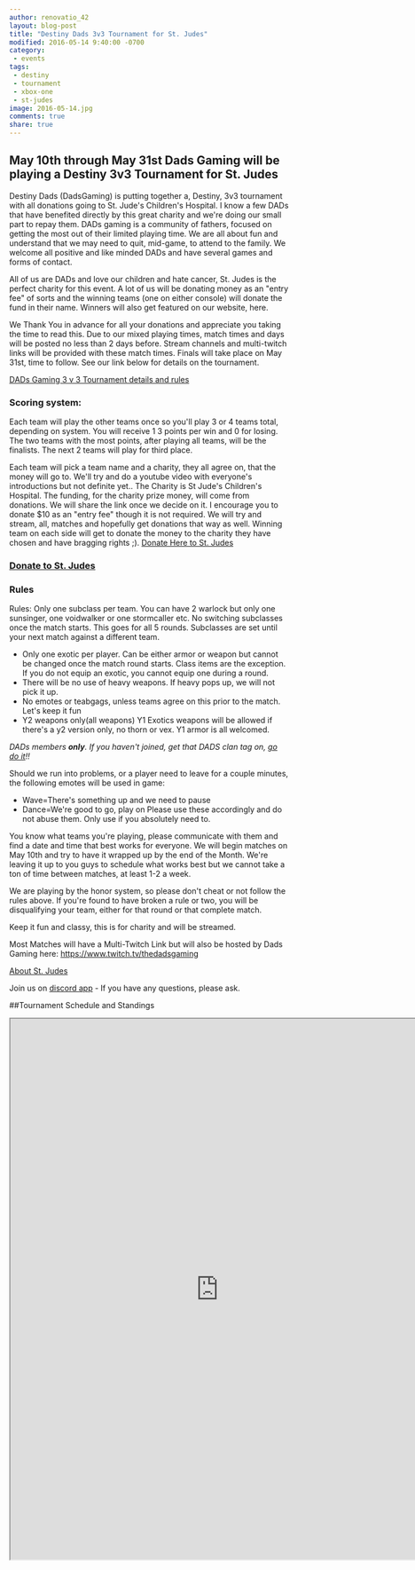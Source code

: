 ```yaml
---
author: renovatio_42
layout: blog-post
title: "Destiny Dads 3v3 Tournament for St. Judes"
modified: 2016-05-14 9:40:00 -0700
category:
 - events
tags:
 - destiny
 - tournament
 - xbox-one
 - st-judes
image: 2016-05-14.jpg
comments: true
share: true
---
```



## May 10th through May 31st Dads Gaming will be playing a Destiny 3v3 Tournament for St. Judes

Destiny Dads (DadsGaming) is putting together a, Destiny, 3v3 tournament with all donations going to St. Jude's Children's Hospital. I know a few DADs that have benefited directly by this great charity and we're doing our small part to repay them. DADs gaming is a community of fathers, focused on getting the most out of their limited playing time. We are all about fun and understand that we may need to quit, mid-game, to attend to the family. We welcome all positive and like minded DADs and have several games and forms of contact.

All of us are DADs and love our children and hate cancer, St. Judes is the perfect charity for this event. A lot of us will be donating money as an "entry fee" of sorts and the winning teams (one on either console) will donate the fund in their name. Winners will also get featured on our website, here.

We Thank You in advance for all your donations and appreciate you taking the time to read this. Due to our mixed playing times, match times and days will be posted no less than 2 days before. Stream channels and multi-twitch links will be provided with these match times. Finals will take place on May 31st, time to follow. See our link below for details on the tournament.

[DADs Gaming 3 v 3 Tournament details and rules](https://www.reddit.com/r/DadsGaming/comments/4h546o/destiny_dads_gaming_3_v_3_tournament_details/)

### Scoring system:

Each team will play the other teams once so you'll play 3 or 4 teams total, depending on system. You will receive 1 3 points per win and 0 for losing. The two teams with the most points, after playing all teams, will be the finalists. The next 2 teams will play for third place.

Each team will pick a team name and a charity, they all agree on, that the money will go to. We'll try and do a youtube video with everyone's introductions but not definite yet.. The Charity is St Jude's Children's Hospital.
The funding, for the charity prize money, will come from donations. We will share the link once we decide on it. I encourage you to donate $10 as an "entry fee" though it is not required. We will try and stream, all, matches and hopefully get donations that way as well. Winning team on each side will get to donate the money to the charity they have chosen and have bragging rights ;). [Donate Here to St. Judes](http://tiltify.com/events/dads-for-st-judes)

### [Donate to St. Judes](http://tiltify.com/events/dads-for-st-judes)

### Rules

Rules:
Only one subclass per team. You can have 2 warlock but only one sunsinger, one voidwalker or one stormcaller etc. No switching subclasses once the match starts. This goes for all 5 rounds. Subclasses are set until your next match against a different team.

* Only one exotic per player. Can be either armor or weapon but cannot be changed once the match round starts. Class items are the exception. If you do not equip an exotic, you cannot equip one during a round.
* There will be no use of heavy weapons. If heavy pops up, we will not pick it up.
* No emotes or teabgags, unless teams agree on this prior to the match. Let's keep it fun
* Y2 weapons only(all weapons) Y1 Exotics weapons will be allowed if there's a y2 version only, no thorn or vex. Y1 armor is all welcomed.

*DADs members **only**. If you haven't joined, get that DADS clan tag on, [go do it](https://www.reddit.com/r/DadsGaming/wiki/clans)!!*

Should we run into problems, or a player need to leave for a couple minutes, the following emotes will be used in game:

* Wave=There's something up and we need to pause
* Dance=We're good to go, play on
Please use these accordingly and do not abuse them. Only use if you absolutely need to.

You know what teams you're playing, please communicate with them and find a date and time that best works for everyone. We will begin matches on May 10th and try to have it wrapped up by the end of the Month. We're leaving it up to you guys to schedule what works best but we cannot take a ton of time between matches, at least 1-2 a week.

We are playing by the honor system, so please don't cheat or not follow the rules above. If you're found to have broken a rule or two, you will be disqualifying your team, either for that round or that complete match.

Keep it fun and classy, this is for charity and will be streamed. 

Most Matches will have a Multi-Twitch Link but will also be hosted by Dads Gaming here: https://www.twitch.tv/thedadsgaming


[About St. Judes](https://www.stjude.org/)

Join us on [discord app](https://discord.gg/0nEWIGLTXsyklVzL) - If you have any questions, please ask.


##Tournament Schedule and Standings

<iframe src="https://docs.google.com/document/d/18Dd5UlorhyHWt-DjSTB4PHmE0kpicIBQK8KpyCoDWDA/pub?embedded=true" height="975" width="750"></iframe>